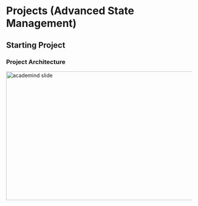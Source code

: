 # Projects (Advanced State Management)

## Starting Project

### Project Architecture

<img src="https://drive.google.com/uc?export=view&id=19DaSnPs6py1ijozJ1e05WgAZxh56jXG-"  height="350" width="700" alt="academind slide">
